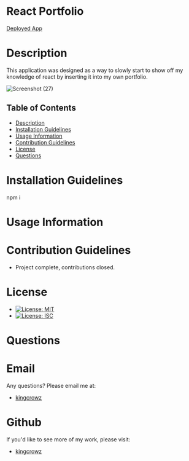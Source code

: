 # React Portfolio
[Deployed App](https://kingcrowz.github.io/ReactPortfolio/)

# Description

This application was designed as a way to slowly start to show off my knowledge of react by inserting it into my own portfolio.

![Screenshot (27)](https://user-images.githubusercontent.com/83981829/137606744-aa2b583a-3e89-4664-a758-a7d70516c50a.png)

## Table of Contents
* [Description](#Description)
* [Installation Guidelines](#Installation-Guidelines)
* [Usage Information](#Usage-Information)
* [Contribution Guidelines](#Contribution-Guidelines)
* [License](#License)
* [Questions](#Questions)

      
# Installation Guidelines
npm i

      
# Usage Information


# Contribution Guidelines
* Project complete, contributions closed.

# License
* [![License: MIT](https://img.shields.io/badge/License-MIT-yellow.svg)](https://opensource.org/licenses/MIT)
* [![License: ISC](https://img.shields.io/badge/License-ISC-green.svg)](https://opensource.org/licenses/ISC)
# Questions

# Email
Any questions? Please email me at:
* [kingcrowz](mailto:kingcrowz@comcast.net)

# Github
If you'd like to see more of my work, please visit:
* [kingcrowz](https://github.com/kingcrowz)

